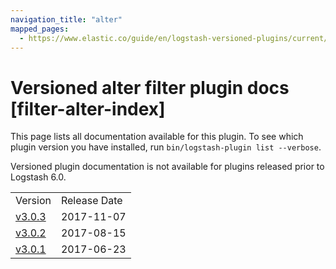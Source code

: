 ```yaml
---
navigation_title: "alter"
mapped_pages:
  - https://www.elastic.co/guide/en/logstash-versioned-plugins/current/filter-alter-index.html
---
```


# Versioned alter filter plugin docs [filter-alter-index]

This page lists all documentation available for this plugin. To see which plugin version you have installed, run `bin/logstash-plugin list --verbose`.

Versioned plugin documentation is not available for plugins released prior to Logstash 6.0.

| | |
| :- | :- |
| Version | Release Date |
| [v3.0.3](v3-0-3-plugins-filters-alter.md) | 2017-11-07 |
| [v3.0.2](v3-0-2-plugins-filters-alter.md) | 2017-08-15 |
| [v3.0.1](v3-0-1-plugins-filters-alter.md) | 2017-06-23 |
